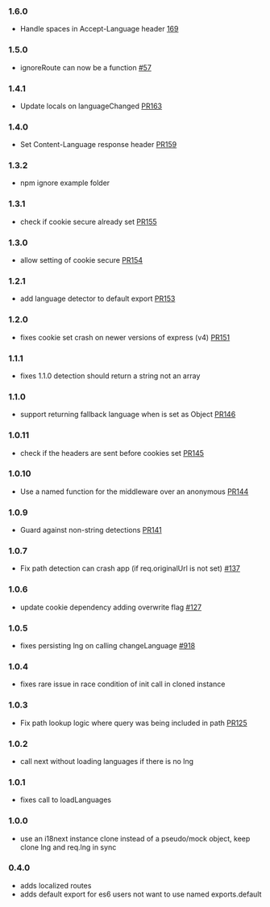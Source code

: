 ### 1.6.0

- Handle spaces in Accept-Language header [169](https://github.com/i18next/i18next-express-middleware/pull/169)

### 1.5.0

- ignoreRoute can now be a function [#57](https://github.com/i18next/i18next-express-middleware/issues/57)

### 1.4.1

- Update locals on languageChanged [PR163](https://github.com/i18next/i18next-express-middleware/pull/163)

### 1.4.0

- Set Content-Language response header [PR159](https://github.com/i18next/i18next-express-middleware/pull/159)

### 1.3.2

- npm ignore example folder

### 1.3.1

- check if cookie secure already set [PR155](https://github.com/i18next/i18next-express-middleware/pull/155)

### 1.3.0

- allow setting of cookie secure [PR154](https://github.com/i18next/i18next-express-middleware/pull/154)

### 1.2.1

- add language detector to default export [PR153](https://github.com/i18next/i18next-express-middleware/pull/153)

### 1.2.0

- fixes cookie set crash on newer versions of express (v4) [PR151](https://github.com/i18next/i18next-express-middleware/pull/151)

### 1.1.1

- fixes 1.1.0 detection should return a string not an array

### 1.1.0

- support returning fallback language when is set as Object [PR146](https://github.com/i18next/i18next-express-middleware/pull/146)

### 1.0.11

- check if the headers are sent before cookies set [PR145](https://github.com/i18next/i18next-express-middleware/pull/145)

### 1.0.10

- Use a named function for the middleware over an anonymous [PR144](https://github.com/i18next/i18next-express-middleware/pull/144)

### 1.0.9

- Guard against non-string detections [PR141](https://github.com/i18next/i18next-express-middleware/pull/141)

### 1.0.7

- Fix path detection can crash app (if req.originalUrl is not set) [#137](https://github.com/i18next/i18next-express-middleware/pull/137)

### 1.0.6

- update cookie dependency adding overwrite flag [#127](https://github.com/i18next/i18next-express-middleware/issues/127)

### 1.0.5

- fixes persisting lng on calling changeLanguage [#918](https://github.com/i18next/i18next/issues/918)

### 1.0.4

- fixes rare issue in race condition of init call in cloned instance

### 1.0.3

- Fix path lookup logic where query was being included in path [PR125](https://github.com/i18next/i18next-express-middleware/pull/125)

### 1.0.2

- call next without loading languages if there is no lng

### 1.0.1

- fixes call to loadLanguages

### 1.0.0

- use an i18next instance clone instead of a pseudo/mock object, keep clone lng and req.lng in sync

### 0.4.0

- adds localized routes
- adds default export for es6 users not want to use named exports.default

